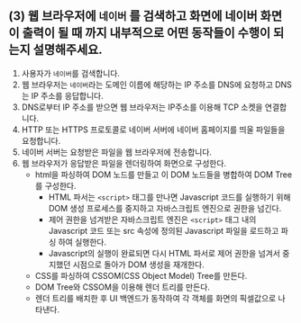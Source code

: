 ## (3) 웹 브라우저에 `네이버` 를 검색하고 화면에 네이버 화면이 출력이 될 때 까지 내부적으로 어떤 동작들이 수행이 되는지 설명해주세요.

1. 사용자가 `네이버`를 검색합니다.
2. 웹 브라우저는 `네이버`라는 도메인 이름에 해당하는 IP 주소를 DNS에 요청하고 DNS는 IP 주소를 응답합니다.
3. DNS로부터 IP 주소를 받으면 웹 브라우저는 IP주소를 이용해 TCP 소켓을 연결합니다.
4. HTTP 또는 HTTPS 프로토콜로 네이버 서버에 네이버 홈페이지를 띄울 파일들을 요청합니다.
5. 네이버 서버는 요청받은 파일을 웹 브라우저에 전송합니다.
5. 웹 브라우저가 응답받은 파일을 렌더링하여 화면으로 구성한다.
    - html을 파싱하여 DOM 노드를 만들고 이 DOM 노드들을 병합하여 DOM Tree를 구성한다.
        - HTML 파서는 `<script>` 태그를 만나면 Javascript 코드를 실행하기 위해 DOM 생성 프로세스를 중지하고 자바스크립트 엔진으로 권한을 넘긴다.
        - 제어 권한을 넘겨받은 자바스크립트 엔진은 `<script>` 태그 내의 Javascript 코드 또는 src 속성에 정의된 Javascript 파일을 로드하고 파싱 하여 실행한다.
        - Javascript의 실행이 완료되면 다시 HTML 파서로 제어 권한을 넘겨서 중지했던 시점으로 돌아가 DOM 생성을 재개한다.
    - CSS를 파싱하여 CSSOM(CSS Object Model) Tree를 만든다.
    - DOM Tree와 CSSOM을 이용해 렌더 트리를 만든다.
    - 렌더 트리를 배치한 후 UI 백엔드가 동작하여 각 객체를 화면의 픽셀값으로 나타낸다.
